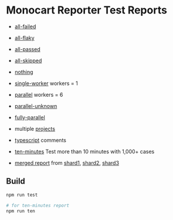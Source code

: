 # Monocart Reporter Test Reports

- [all-failed](https://cenfun.github.io/monocart-reporter-test/all-failed)
- [all-flaky](https://cenfun.github.io/monocart-reporter-test/all-flaky)
- [all-passed](https://cenfun.github.io/monocart-reporter-test/all-passed)
- [all-skipped](https://cenfun.github.io/monocart-reporter-test/all-skipped)

- [nothing](https://cenfun.github.io/monocart-reporter-test/nothing/)

- [single-worker](https://cenfun.github.io/monocart-reporter-test/single-worker) workers = 1
- [parallel](https://cenfun.github.io/monocart-reporter-test/parallel) workers = 6
- [parallel-unknown](https://cenfun.github.io/monocart-reporter-test/parallel-unknown)
- [fully-parallel](https://cenfun.github.io/monocart-reporter-test/fully-parallel)

- multiple [projects](https://cenfun.github.io/monocart-reporter-test/projects)

- [typescript](https://cenfun.github.io/monocart-reporter-test/typescript) comments

- [ten-minutes](https://cenfun.github.io/monocart-reporter-test/ten-minutes/) Test more than 10 minutes with 1,000+ cases

- [merged report](https://cenfun.github.io/monocart-reporter-test/merged) from [shard1](https://cenfun.github.io/monocart-reporter-test/shard1), [shard2](https://cenfun.github.io/monocart-reporter-test/shard2), [shard3](https://cenfun.github.io/monocart-reporter-test/shard3)

## Build
```sh
npm run test

# for ten-minutes report
npm run ten
```